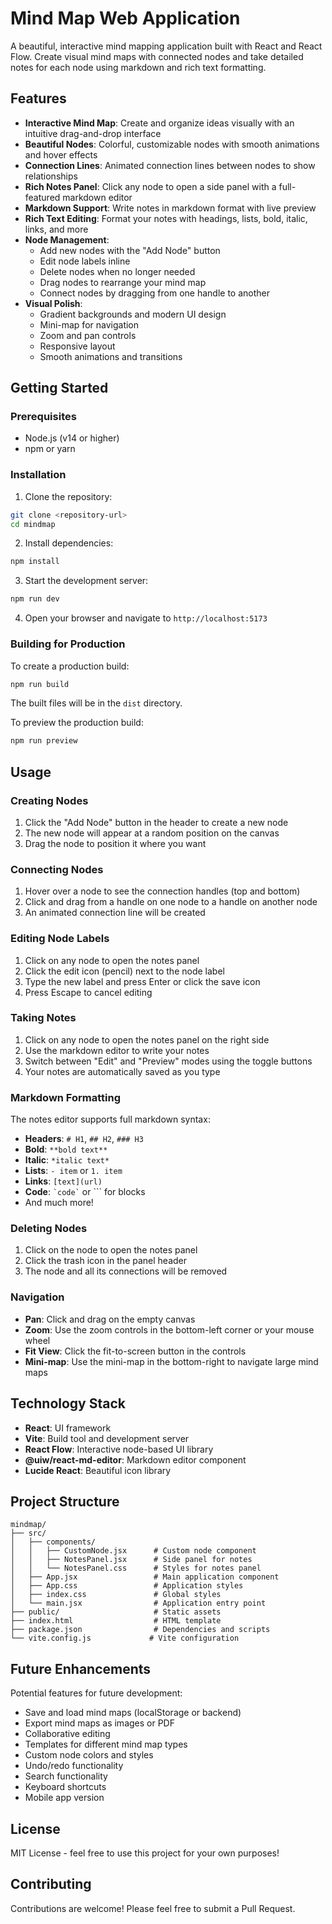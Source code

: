 # Mind Map Web Application

A beautiful, interactive mind mapping application built with React and React Flow. Create visual mind maps with connected nodes and take detailed notes for each node using markdown and rich text formatting.

## Features

- **Interactive Mind Map**: Create and organize ideas visually with an intuitive drag-and-drop interface
- **Beautiful Nodes**: Colorful, customizable nodes with smooth animations and hover effects
- **Connection Lines**: Animated connection lines between nodes to show relationships
- **Rich Notes Panel**: Click any node to open a side panel with a full-featured markdown editor
- **Markdown Support**: Write notes in markdown format with live preview
- **Rich Text Editing**: Format your notes with headings, lists, bold, italic, links, and more
- **Node Management**:
  - Add new nodes with the "Add Node" button
  - Edit node labels inline
  - Delete nodes when no longer needed
  - Drag nodes to rearrange your mind map
  - Connect nodes by dragging from one handle to another
- **Visual Polish**:
  - Gradient backgrounds and modern UI design
  - Mini-map for navigation
  - Zoom and pan controls
  - Responsive layout
  - Smooth animations and transitions

## Getting Started

### Prerequisites

- Node.js (v14 or higher)
- npm or yarn

### Installation

1. Clone the repository:
```bash
git clone <repository-url>
cd mindmap
```

2. Install dependencies:
```bash
npm install
```

3. Start the development server:
```bash
npm run dev
```

4. Open your browser and navigate to `http://localhost:5173`

### Building for Production

To create a production build:

```bash
npm run build
```

The built files will be in the `dist` directory.

To preview the production build:

```bash
npm run preview
```

## Usage

### Creating Nodes

1. Click the "Add Node" button in the header to create a new node
2. The new node will appear at a random position on the canvas
3. Drag the node to position it where you want

### Connecting Nodes

1. Hover over a node to see the connection handles (top and bottom)
2. Click and drag from a handle on one node to a handle on another node
3. An animated connection line will be created

### Editing Node Labels

1. Click on any node to open the notes panel
2. Click the edit icon (pencil) next to the node label
3. Type the new label and press Enter or click the save icon
4. Press Escape to cancel editing

### Taking Notes

1. Click on any node to open the notes panel on the right side
2. Use the markdown editor to write your notes
3. Switch between "Edit" and "Preview" modes using the toggle buttons
4. Your notes are automatically saved as you type

### Markdown Formatting

The notes editor supports full markdown syntax:

- **Headers**: `# H1`, `## H2`, `### H3`
- **Bold**: `**bold text**`
- **Italic**: `*italic text*`
- **Lists**: `- item` or `1. item`
- **Links**: `[text](url)`
- **Code**: `` `code` `` or ``` for blocks
- And much more!

### Deleting Nodes

1. Click on the node to open the notes panel
2. Click the trash icon in the panel header
3. The node and all its connections will be removed

### Navigation

- **Pan**: Click and drag on the empty canvas
- **Zoom**: Use the zoom controls in the bottom-left corner or your mouse wheel
- **Fit View**: Click the fit-to-screen button in the controls
- **Mini-map**: Use the mini-map in the bottom-right to navigate large mind maps

## Technology Stack

- **React**: UI framework
- **Vite**: Build tool and development server
- **React Flow**: Interactive node-based UI library
- **@uiw/react-md-editor**: Markdown editor component
- **Lucide React**: Beautiful icon library

## Project Structure

```
mindmap/
├── src/
│   ├── components/
│   │   ├── CustomNode.jsx      # Custom node component
│   │   ├── NotesPanel.jsx      # Side panel for notes
│   │   └── NotesPanel.css      # Styles for notes panel
│   ├── App.jsx                 # Main application component
│   ├── App.css                 # Application styles
│   ├── index.css               # Global styles
│   └── main.jsx                # Application entry point
├── public/                     # Static assets
├── index.html                  # HTML template
├── package.json                # Dependencies and scripts
└── vite.config.js             # Vite configuration
```

## Future Enhancements

Potential features for future development:

- Save and load mind maps (localStorage or backend)
- Export mind maps as images or PDF
- Collaborative editing
- Templates for different mind map types
- Custom node colors and styles
- Undo/redo functionality
- Search functionality
- Keyboard shortcuts
- Mobile app version

## License

MIT License - feel free to use this project for your own purposes!

## Contributing

Contributions are welcome! Please feel free to submit a Pull Request.
